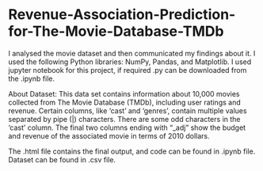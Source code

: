 # Revenue-Association-Prediction-for-The-Movie-Database-TMDb

I analysed the movie dataset and then communicated my findings about it. I used the following Python libraries: NumPy, Pandas, and Matplotlib. I used jupyter notebook for this project, if required .py can be downloaded from the .ipynb file.

About Dataset: 
This data set contains information about 10,000 movies collected from The Movie Database (TMDb), including user ratings and revenue.
Certain columns, like ‘cast’ and ‘genres’, contain multiple values separated by pipe (|) characters. 
There are some odd characters in the ‘cast’ column. 
The final two columns ending with “_adj” show the budget and revenue of the associated movie in terms of 2010 dollars.

The .html file contains the final output, and code can be found in .ipynb file. Dataset can be found in .csv file.
